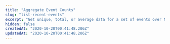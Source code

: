 ```yaml
---
title: "Aggregate Event Counts"
slug: "list-recent-events"
excerpt: "Get unique, total, or average data for a set of events over N days, weeks, or months."
hidden: false
createdAt: "2020-10-20T00:41:48.206Z"
updatedAt: "2020-10-20T00:41:48.206Z"
---
```

